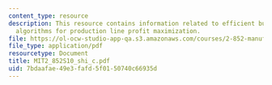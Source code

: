 ```yaml
---
content_type: resource
description: This resource contains information related to efficient buffer design
  algorithms for production line profit maximization.
file: https://ol-ocw-studio-app-qa.s3.amazonaws.com/courses/2-852-manufacturing-systems-analysis-spring-2010/7bdaafae49e3fafd5f0150740c66935d_MIT2_852S10_shi_c.pdf
file_type: application/pdf
resourcetype: Document
title: MIT2_852S10_shi_c.pdf
uid: 7bdaafae-49e3-fafd-5f01-50740c66935d
---
```

